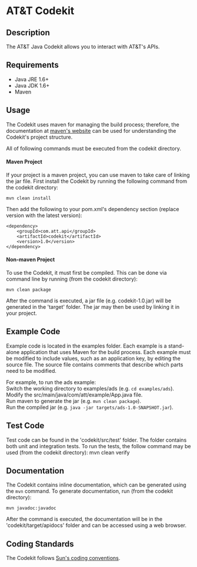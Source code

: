 # AT&T Codekit

## Description

The AT&T Java Codekit allows you to interact with AT&T's APIs.

## Requirements

- Java JRE 1.6+
- Java JDK 1.6+
- Maven 

## Usage

The Codekit uses maven for managing the build process; therefore, the
documentation at [maven's website](https://maven.apache.org/) can be used for
understanding the Codekit's project structure.

All of following commands must be executed from the codekit directory.
#### Maven Project

If your project is a maven project, you can use maven to take care of linking
the jar file. First install the Codekit by running the following command from
the codekit directory:

    mvn clean install

Then add the following to your pom.xml's dependency section (replace version
with the latest version):

    <dependency>
        <groupId>com.att.api</groupId>
        <artifactId>codekit</artifactId>
        <version>1.0</version>
    </dependency>

#### Non-maven Project

To use the Codekit, it must first be compiled. This can be done via command
line by running (from the codekit directory):

    mvn clean package

After the command is executed, a jar file (e.g. codekit-1.0.jar) will be
generated in the 'target' folder. The jar may then be used by linking it in
your project.

## Example Code

Example code is located in the examples folder. Each example is a stand-alone
application that uses Maven for the build process. Each example must be
modified to include values, such as an application key, by editing the source
file. The source file contains comments that describe which parts need to be
modified.

For example, to run the ads example:  
Switch the working directory to examples/ads (e.g. `cd examples/ads`). 
Modify the src/main/java/com/att/example/App.java file.  
Run maven to generate the jar (e.g. `mvn clean package`).  
Run the compiled jar (e.g. `java -jar targets/ads-1.0-SNAPSHOT.jar`).  

## Test Code

Test code can be found in the 'codekit/src/test' folder. The folder contains both
unit and integration tests. To run the tests, the follow command may be used
(from the codekit directory):
    mvn clean verify

## Documentation

The Codekit contains inline documentation, which can be generated using the
`mvn` command. To generate documentation, run (from the codekit directory):

    mvn javadoc:javadoc

After the command is executed, the documentation will be in the
'codekit/target/apidocs' folder and can be accessed using a web browser.

## Coding Standards

The Codekit follows [Sun's coding conventions](http://www.oracle.com/technetwork/java/codeconv-138413.html).
